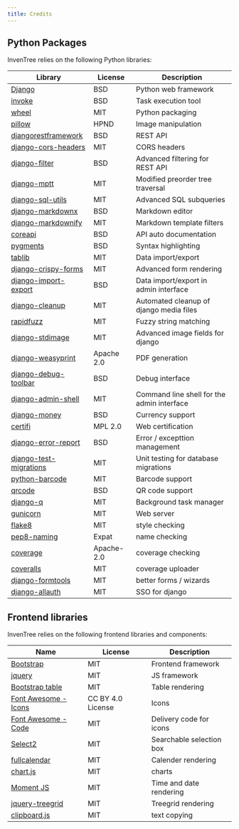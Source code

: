 ```yaml
---
title: Credits
---
```


## Python Packages

InvenTree relies on the following Python libraries:

| Library | License | Description |
| --- | --- | --- |
| [Django](https://pypi.org/project/Django/) | BSD | Python web framework | 
| [invoke](https://www.pyinvoke.org/) | BSD | Task execution tool |
| [wheel](https://wheel.readthedocs.io/en/stable/) | MIT | Python packaging |
| [pillow](https://pypi.org/project/Pillow/) | HPND | Image manipulation |
| [djangorestframework](https://pypi.org/project/djangorestframework/) | BSD | REST API |
| [django-cors-headers](https://pypi.org/project/django-cors-headers/) | MIT | CORS headers |
| [django-filter](https://pypi.org/project/django-filter/) | BSD | Advanced filtering for REST API |
| [django-mptt](https://pypi.org/project/django-mptt/) | MIT | Modified preorder tree traversal |
| [django-sql-utils](https://pypi.org/project/django-sql-utils/) | MIT | Advanced SQL subqueries |
| [django-markdownx](https://pypi.org/project/django-markdownx/) | BSD | Markdown editor |
| [django-markdownify](https://pypi.org/project/django-markdownify/) | MIT | Markdown template filters |
| [coreapi](https://pypi.org/project/coreapi/) | BSD | API auto documentation |
| [pygments](https://pypi.org/project/Pygments/) | BSD | Syntax highlighting |
| [tablib](https://pypi.org/project/tablib/) | MIT | Data import/export |
| [django-crispy-forms](https://pypi.org/project/django-crispy-forms/) | MIT | Advanced form rendering |
| [django-import-export](https://pypi.org/project/django-import-export/) | BSD | Data import/export in admin interface |
| [django-cleanup](https://pypi.org/project/django-cleanup/) | MIT | Automated cleanup of django media files |
| [rapidfuzz](https://pypi.org/project/rapidfuzz/) | MIT | Fuzzy string matching |
| [django-stdimage](https://pypi.org/project/django-stdimage/) | MIT | Advanced image fields for django |
| [django-weasyprint](https://pypi.org/project/django-weasyprint/) | Apache 2.0 | PDF generation |
| [django-debug-toolbar](https://pypi.org/project/django-debug-toolbar/) | BSD | Debug interface |
| [django-admin-shell](https://pypi.org/project/django-admin-shell/) | MIT | Command line shell for the admin interface |
| [django-money](https://pypi.org/project/django-money/) | BSD | Currency support |
| [certifi](https://pypi.org/project/certifi/) | MPL 2.0 | Web certification |
| [django-error-report](https://pypi.org/project/django-error-report/) | BSD | Error / excepttion management |
| [django-test-migrations](https://pypi.org/project/django-test-migrations/) | MIT | Unit testing for database migrations |
| [python-barcode](https://pypi.org/project/python-barcode/) | MIT | Barcode support |
| [qrcode](https://pypi.org/project/qrcode/) | BSD | QR code support |
| [django-q](https://pypi.org/project/django-q/) | MIT | Background task manager |
| [gunicorn](https://pypi.org/project/gunicorn/) | MIT | Web server |
| [flake8](https://pypi.org/project/flake8/) | MIT | style checking |
| [pep8-naming](https://pypi.org/project/pep8-naming/) | Expat | name checking |
| [coverage](https://pypi.org/project/coverage/) | Apache-2.0 | coverage checking |
| [coveralls](https://pypi.org/project/coveralls/) | MIT | coverage uploader |
| [django-formtools](https://pypi.org/project/django-formtools/) | MIT | better forms / wizards |
| [django-allauth](https://pypi.org/project/django-allauth/) | MIT | SSO for django |

## Frontend libraries

InvenTree relies on the following frontend libraries and components:

| Name | License | Description |
| --- | --- | --- |
| [Bootstrap](https://github.com/twbs/bootstrap/) | MIT | Frontend framework |
| [jquery](https://github.com/jquery/jquery) | MIT | JS framework |
| [Bootstrap table](https://github.com/wenzhixin/bootstrap-table/) | MIT | Table rendering |
| [Font Awesome - Icons](https://fontawesome.com/) | CC BY 4.0 License | Icons |
| [Font Awesome - Code](https://fontawesome.com/) | MIT | Delivery code for icons |
| [Select2](https://github.com/select2/select2/) | MIT | Searchable selection box |
| [fullcalendar](https://github.com/fullcalendar/fullcalendar/) | MIT | Calender rendering |
| [chart.js](https://github.com/chartjs/Chart.js) | MIT | charts |
| [Moment JS](https://github.com/moment/momentjs.com/) | MIT | Time and date rendering |
| [jquery-treegrid](https://github.com/maxazan/jquery-treegrid/) | MIT | Treegrid rendering |
| [clipboard.js](https://github.com/zenorocha/clipboard.js) | MIT | text copying |
